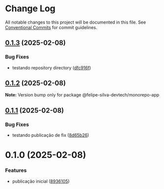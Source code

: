 # Change Log

All notable changes to this project will be documented in this file.
See [Conventional Commits](https://conventionalcommits.org) for commit guidelines.

## [0.1.3](https://github.com/felipe-silva-devtech/monorepo-with-lerna/compare/@felipe-silva-devtech/monorepo-app@0.1.2...@felipe-silva-devtech/monorepo-app@0.1.3) (2025-02-08)

### Bug Fixes

- testando repository directory ([dfc916f](https://github.com/felipe-silva-devtech/monorepo-with-lerna/commit/dfc916f22559da99043b833e0412f02ffe7267d6))

## [0.1.2](https://github.com/felipe-silva-devtech/monorepo-with-lerna/compare/@felipe-silva-devtech/monorepo-app@0.1.1...@felipe-silva-devtech/monorepo-app@0.1.2) (2025-02-08)

**Note:** Version bump only for package @felipe-silva-devtech/monorepo-app

## [0.1.1](https://github.com/felipe-silva-devtech/monorepo-with-lerna/compare/@felipe-silva-devtech/monorepo-app@0.1.0...@felipe-silva-devtech/monorepo-app@0.1.1) (2025-02-08)

### Bug Fixes

- testando publicação de fix ([8d65b26](https://github.com/felipe-silva-devtech/monorepo-with-lerna/commit/8d65b261f53abb04604b9b190cf48bc56b2a0ffd))

# 0.1.0 (2025-02-08)

### Features

- publicação inicial ([8936105](https://github.com/felipe-silva-devtech/monorepo-with-lerna/commit/89361053a0198705b52396e7cf9d98f11af6cf6b))

